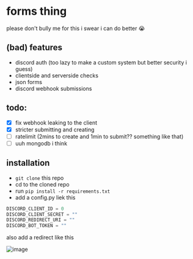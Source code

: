 # forms thing

please don't bully me for this i swear i can do better 😭

## (bad) features
* discord auth (too lazy to make a custom system but better security i guess)
* clientside and serverside checks
* json forms
* discord webhook submissions

## todo:
- [x] fix webhook leaking to the client
- [x] stricter submitting and creating
- [ ] ratelimit (2mins to create and 1min to submit?? something like that)
- [ ] uuh mongodb i think

## installation
* `git clone` this repo
* cd to the cloned repo
* run `pip install -r requirements.txt`
* add a config.py liek this
```py
DISCORD_CLIENT_ID = 0
DISCORD_CLIENT_SECRET = ""
DISCORD_REDIRECT_URI = ""
DISCORD_BOT_TOKEN = ""
```
also add a redirect like this

![image](https://github.com/letruxux/forms-webserver/assets/102257756/b7760cf1-50ff-4b8f-8708-19a02e190a12)
